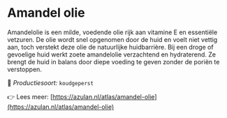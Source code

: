 # Amandel olie

Amandelolie is een milde, voedende olie rijk aan vitamine E en essentiële vetzuren. De olie wordt snel opgenomen door de huid en voelt niet vettig aan, toch verstekt deze olie de natuurlijke huidbarrière. Bij een droge of gevoelige huid werkt zoete amandelolie verzachtend en hydraterend. Ze brengt de huid in balans door diepe voeding te geven zonder de poriën te verstoppen.

🔧 *Productiesoort:* `koudgeperst`

👉 Lees meer: [https://azulan.nl/atlas/amandel-olie](https://azulan.nl/atlas/amandel-olie)
